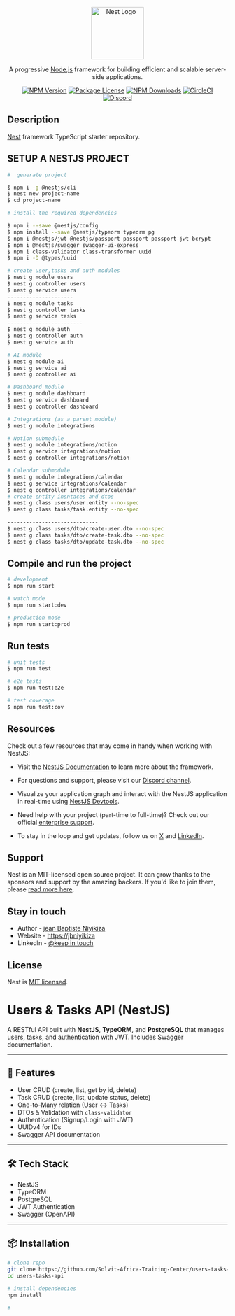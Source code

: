 <p align="center">
  <a href="http://nestjs.com/" target="blank"><img src="https://nestjs.com/img/logo-small.svg" width="120" alt="Nest Logo" /></a>
</p>

[circleci-image]: https://img.shields.io/circleci/build/github/nestjs/nest/master?token=abc123def456
[circleci-url]: https://circleci.com/gh/nestjs/nest

  <p align="center">A progressive <a href="http://nodejs.org" target="_blank">Node.js</a> framework for building efficient and scalable server-side applications.</p>
    <p align="center">
<a href="https://www.npmjs.com/~nestjscore" target="_blank"><img src="https://img.shields.io/npm/v/@nestjs/core.svg" alt="NPM Version" /></a>
<a href="https://www.npmjs.com/~nestjscore" target="_blank"><img src="https://img.shields.io/npm/l/@nestjs/core.svg" alt="Package License" /></a>
<a href="https://www.npmjs.com/~nestjscore" target="_blank"><img src="https://img.shields.io/npm/dm/@nestjs/common.svg" alt="NPM Downloads" /></a>
<a href="https://circleci.com/gh/nestjs/nest" target="_blank"><img src="https://img.shields.io/circleci/build/github/nestjs/nest/master" alt="CircleCI" /></a>
<a href="https://discord.com/channels/jeanbaptisteniyikiza_48814" target="_blank"><img src="https://img.shields.io/badge/discord-online-brightgreen.svg" alt="Discord"/></a>


## Description

[Nest](https://github.com/nestjs/nest) framework TypeScript starter repository.

## SETUP A NESTJS PROJECT

```bash
#  generate project

$ npm i -g @nestjs/cli
$ nest new project-name
$ cd project-name

# install the required dependencies

$ npm i --save @nestjs/config
$ npm install --save @nestjs/typeorm typeorm pg 
$ npm i @nestjs/jwt @nestjs/passport passport passport-jwt bcrypt
$ npm i @nestjs/swagger swagger-ui-express
$ npm i class-validator class-transformer uuid
$ npm i -D @types/uuid

# create user,tasks and auth modules
$ nest g module users
$ nest g controller users
$ nest g service users
---------------------
$ nest g module tasks
$ nest g controller tasks
$ nest g service tasks
------------------------
$ nest g module auth
$ nest g controller auth
$ nest g service auth

# AI module
$ nest g module ai
$ nest g service ai
$ nest g controller ai

# Dashboard module
$ nest g module dashboard
$ nest g service dashboard
$ nest g controller dashboard

# Integrations (as a parent module)
$ nest g module integrations

# Notion submodule
$ nest g module integrations/notion
$ nest g service integrations/notion
$ nest g controller integrations/notion

# Calendar submodule
$ nest g module integrations/calendar
$ nest g service integrations/calendar
$ nest g controller integrations/calendar
# create entity insntaces and dtos
$ nest g class users/user.entity --no-spec
$ nest g class tasks/task.entity --no-spec

-----------------------------
$ nest g class users/dto/create-user.dto --no-spec
$ nest g class tasks/dto/create-task.dto --no-spec
$ nest g class tasks/dto/update-task.dto --no-spec

```

## Compile and run the project

```bash
# development
$ npm run start

# watch mode
$ npm run start:dev

# production mode
$ npm run start:prod
```

## Run tests

```bash
# unit tests
$ npm run test

# e2e tests
$ npm run test:e2e

# test coverage
$ npm run test:cov
```



## Resources

Check out a few resources that may come in handy when working with NestJS:

- Visit the [NestJS Documentation](https://docs.nestjs.com) to learn more about the framework.
- For questions and support, please visit our [Discord channel](https://discord.gg/G7Qnnhy).

- Visualize your application graph and interact with the NestJS application in real-time using [NestJS Devtools](https://devtools.nestjs.com).
- Need help with your project (part-time to full-time)? Check out our official [enterprise support](https://enterprise.nestjs.com).
- To stay in the loop and get updates, follow us on [X](https://x.com/jb_niyikiza) and [LinkedIn](https://www.linkedin.com/in/niyikiza-jean-baptiste2025/).

## Support

Nest is an MIT-licensed open source project. It can grow thanks to the sponsors and support by the amazing backers. If you'd like to join them, please [read more here](https://docs.nestjs.com/support).

## Stay in touch

- Author - [jean Baptiste Niyikiza](https:/personal-portifolio-git-main-niyikizas-projects.vercel.app/)
- Website - [https://jbniyikiza](https:/personal-portifolio-git-main-niyikizas-projects.vercel.app/)
- LinkedIn - [@keep in touch](https://www.linkedin.com/in/niyikiza-jean-baptiste2025/)

## License

Nest is [MIT licensed](https://github.com/nestjs/nest/blob/master/LICENSE).





# Users & Tasks API (NestJS)

A RESTful API built with **NestJS**, **TypeORM**, and **PostgreSQL** that manages users, tasks, and authentication with JWT. Includes Swagger documentation.

---

## 🚀 Features
- User CRUD (create, list, get by id, delete)
- Task CRUD (create, list, update status, delete)
- One-to-Many relation (User ↔ Tasks)
- DTOs & Validation with `class-validator`
- Authentication (Signup/Login with JWT)
- UUIDv4 for IDs
- Swagger API documentation

---

## 🛠️ Tech Stack
- NestJS
- TypeORM
- PostgreSQL
- JWT Authentication
- Swagger (OpenAPI)

---

## 📦 Installation

```bash
# clone repo
git clone https://github.com/Solvit-Africa-Training-Center/users-tasks-api.git
cd users-tasks-api

# install dependencies
npm install

# 
